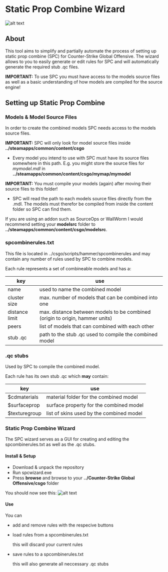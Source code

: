 Static Prop Combine Wizard
=====

![alt text](https://i.imgur.com/PpVHFNj.png "UI")

## About
This tool aims to simplify and partially automate the process of setting up static prop combine (SPC) for Counter-Strike Global Offensive.
The wizard allows to you to easily generate or edit rules for SPC and will automatically generate the required stub .qc files.
 
**IMPORTANT:** To use SPC you must have access to the models source files as well as a basic understanding of how models are compiled for the source engine!

## Setting up Static Prop Combine
### Models & Model Source Files
In order to create the combined models SPC needs access to the models source files.

**IMPORTANT:** SPC will only look for model source files inside **../steamapps/common/content/csgo**

* Every model you intend to use with SPC must have its source files somewhere in this path.
E.g. you might store the source files for *mymodel.mdl* in **../steamapps/common/content/csgo/mymap/mymodel**

**IMPORTANT:** You must compile your models (again) after moving their source files to this folder!

* SPC will read the path to each models source files directly from the .mdl. The models must therefor be compiled from inside the content folder so SPC can find them.

If you are using an addon such as SourceOps or WallWorm I would recommend setting your **modelsrc** folder to **../steamapps/common/content/csgo/modelsrc**.

### spcombinerules.txt
This file is located in ../csgo/scripts/hammer/spcombinerules and may contain any number of rules used by SPC to combine models.

Each rule represents a set of combineable models and has a:

key | use
--- | ---
name | used to name the combined model
cluster size | max. number of models that can be combined into one
distance limit | max. distance between models to be combined (origin to origin, hammer units)
peers | list of models that can combined with each other
stub .qc| path to the stub .qc used to compile the combined model

### .qc stubs
Used by SPC to compile the combined model.

Each rule has its own stub .qc which **may** contain:

key | use
--- | ---
$cdmaterials | material folder for the combined model
$surfaceprop | surface property for the combined model
$texturegroup | list of skins used by the combined model

### Static Prop Combine Wizard
The SPC wizard serves as a GUI for creating and editing the spcombinerules.txt as well as the .qc stubs.

#### Install & Setup
* Download & unpack the repository
* Run spcwizard.exe
* Press **browse** and browse to your **../Counter-Strike Global Offensive/csgo** folder

You should now see this:
![alt text](https://i.imgur.com/bK3tCTF.png "UI")

#### Use
You can
* add and remove rules with the respecive buttons
* load rules from a spcombinerules.txt

   this will discard your current rules
* save rules to a spcombinerules.txt

   this will also generate all neccessary .qc stubs
